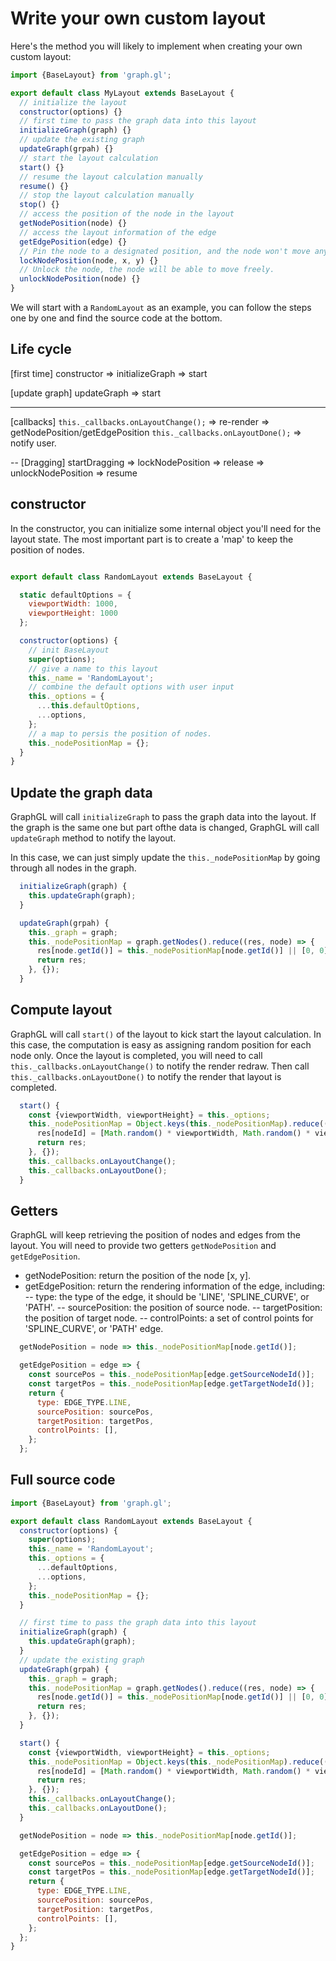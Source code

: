 # Write your own custom layout

Here's the method you will likely to implement when creating your own custom layout:
```js
import {BaseLayout} from 'graph.gl';

export default class MyLayout extends BaseLayout {
  // initialize the layout
  constructor(options) {}
  // first time to pass the graph data into this layout
  initializeGraph(graph) {}
  // update the existing graph
  updateGraph(grpah) {}
  // start the layout calculation
  start() {}
  // resume the layout calculation manually
  resume() {}
  // stop the layout calculation manually
  stop() {}
  // access the position of the node in the layout
  getNodePosition(node) {}
  // access the layout information of the edge
  getEdgePosition(edge) {}
  // Pin the node to a designated position, and the node won't move anymore
  lockNodePosition(node, x, y) {}
  // Unlock the node, the node will be able to move freely.
  unlockNodePosition(node) {}
}
```

We will start with a `RandomLayout` as an example, you can follow the steps one by one and find the source code at the bottom.


## Life cycle

[first time]
constructor => initializeGraph => start

[update graph]
updateGraph => start

---
[callbacks]
`this._callbacks.onLayoutChange();` => re-render => getNodePosition/getEdgePosition
`this._callbacks.onLayoutDone();` => notify user.

--
[Dragging]
startDragging => lockNodePosition => release => unlockNodePosition => resume

## constructor

In the constructor, you can initialize some internal object you'll need for the layout state.
The most important part is to create a 'map' to keep the position of nodes.

```js

export default class RandomLayout extends BaseLayout {

  static defaultOptions = {
    viewportWidth: 1000,
    viewportHeight: 1000
  };

  constructor(options) {
    // init BaseLayout
    super(options);
    // give a name to this layout
    this._name = 'RandomLayout';
    // combine the default options with user input
    this._options = {
      ...this.defaultOptions,
      ...options,
    };
    // a map to persis the position of nodes.
    this._nodePositionMap = {};
  }
}
```

## Update the graph data
GraphGL will call `initializeGraph` to pass the graph data into the layout.
If the graph is the same one but part ofthe data is changed, GraphGL will call `updateGraph` method to notify the layout.

In this case, we can just simply update the `this._nodePositionMap` by going through all nodes in the graph.

```js
  initializeGraph(graph) {
    this.updateGraph(graph);
  }

  updateGraph(grpah) {
    this._graph = graph;
    this._nodePositionMap = graph.getNodes().reduce((res, node) => {
      res[node.getId()] = this._nodePositionMap[node.getId()] || [0, 0];
      return res;
    }, {});
  }
```


## Compute layout

GraphGL will call `start()` of the layout to kick start the layout calculation.
In this case, the computation is easy as assigning random position for each node only.
Once the layout is completed, you will need to call `this._callbacks.onLayoutChange()` to notify the render redraw.
Then call `this._callbacks.onLayoutDone()` to notify the render that layout is completed.

```js
  start() {
    const {viewportWidth, viewportHeight} = this._options;
    this._nodePositionMap = Object.keys(this._nodePositionMap).reduce((res, nodeId) => {
      res[nodeId] = [Math.random() * viewportWidth, Math.random() * viewportHeight];
      return res;
    }, {});
    this._callbacks.onLayoutChange();
    this._callbacks.onLayoutDone();
  }
```

## Getters

GraphGL will keep retrieving the position of nodes and edges from the layout. You will need to provide two getters `getNodePosition` and `getEdgePosition`.

 - getNodePosition: return the position of the node [x, y].
 - getEdgePosition: return the rendering information of the edge, including:
   -- type: the type of the edge, it should be 'LINE', 'SPLINE_CURVE', or 'PATH'.
   -- sourcePosition: the position of source node.
   -- targetPosition: the position of target node.
   -- controlPoints: a set of control points for 'SPLINE_CURVE', or 'PATH' edge.


```js
  getNodePosition = node => this._nodePositionMap[node.getId()];

  getEdgePosition = edge => {
    const sourcePos = this._nodePositionMap[edge.getSourceNodeId()];
    const targetPos = this._nodePositionMap[edge.getTargetNodeId()];
    return {
      type: EDGE_TYPE.LINE,
      sourcePosition: sourcePos,
      targetPosition: targetPos,
      controlPoints: [],
    };
  };
```


## Full source code

```js
import {BaseLayout} from 'graph.gl';

export default class RandomLayout extends BaseLayout {
  constructor(options) {
    super(options);
    this._name = 'RandomLayout';
    this._options = {
      ...defaultOptions,
      ...options,
    };
    this._nodePositionMap = {};
  }

  // first time to pass the graph data into this layout
  initializeGraph(graph) {
    this.updateGraph(graph);
  }
  // update the existing graph
  updateGraph(grpah) {
    this._graph = graph;
    this._nodePositionMap = graph.getNodes().reduce((res, node) => {
      res[node.getId()] = this._nodePositionMap[node.getId()] || [0, 0];
      return res;
    }, {});
  }

  start() {
    const {viewportWidth, viewportHeight} = this._options;
    this._nodePositionMap = Object.keys(this._nodePositionMap).reduce((res, nodeId) => {
      res[nodeId] = [Math.random() * viewportWidth, Math.random() * viewportHeight];
      return res;
    }, {});
    this._callbacks.onLayoutChange();
    this._callbacks.onLayoutDone();
  }

  getNodePosition = node => this._nodePositionMap[node.getId()];

  getEdgePosition = edge => {
    const sourcePos = this._nodePositionMap[edge.getSourceNodeId()];
    const targetPos = this._nodePositionMap[edge.getTargetNodeId()];
    return {
      type: EDGE_TYPE.LINE,
      sourcePosition: sourcePos,
      targetPosition: targetPos,
      controlPoints: [],
    };
  };
}
```
